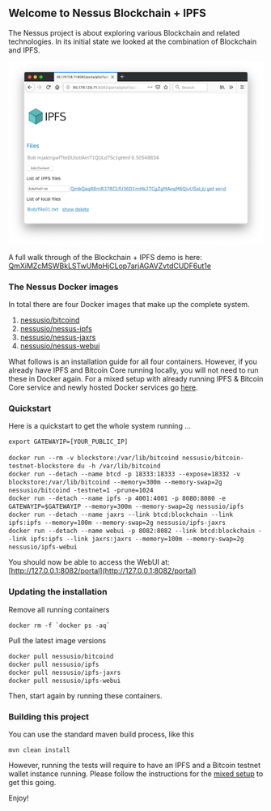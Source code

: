 ## Welcome to Nessus Blockchain + IPFS

The Nessus project is about exploring various Blockchain and related technologies.
In its initial state we looked at the combination of Blockchain and IPFS. 

![preview](ipfs/docs/src/markdown/trail/img/bob-list-02-small.png)

A full walk through of the Blockchain + IPFS demo is here: [QmXiMZcMSWBkLSTwUMpHjCLop7arjAGAVZvtdCUDF6ut1e](https://ipfs.io/ipfs/QmXiMZcMSWBkLSTwUMpHjCLop7arjAGAVZvtdCUDF6ut1e)

### The Nessus Docker images

In total there are four Docker images that make up the complete system.

1. [nessusio/bitcoind](https://hub.docker.com/r/nessusio/bitcoind)
2. [nessusio/nessus-ipfs](https://hub.docker.com/r/nessusio/ipfs)
3. [nessusio/nessus-jaxrs](https://hub.docker.com/r/nessusio/ipfs-jaxrs)
4. [nessusio/nessus-webui](https://hub.docker.com/r/nessusio/ipfs-webui)

What follows is an installation guide for all four containers. However, if you already have IPFS and Bitcoin Core running locally, you will not need to run these in Docker again.
For a mixed setup with already running IPFS & Bitcoin Core service and newly hosted Docker services go [here](ipfs/docs/src/markdown/setup/Setup-Mixed-Docker.md).

### Quickstart

Here is a quickstart to get the whole system running ...

    export GATEWAYIP=[YOUR_PUBLIC_IP]

    docker run --rm -v blockstore:/var/lib/bitcoind nessusio/bitcoin-testnet-blockstore du -h /var/lib/bitcoind
    docker run --detach --name btcd -p 18333:18333 --expose=18332 -v blockstore:/var/lib/bitcoind --memory=300m --memory-swap=2g nessusio/bitcoind -testnet=1 -prune=1024
    docker run --detach --name ipfs -p 4001:4001 -p 8080:8080 -e GATEWAYIP=$GATEWAYIP --memory=300m --memory-swap=2g nessusio/ipfs
    docker run --detach --name jaxrs --link btcd:blockchain --link ipfs:ipfs --memory=100m --memory-swap=2g nessusio/ipfs-jaxrs
    docker run --detach --name webui -p 8082:8082 --link btcd:blockchain --link ipfs:ipfs --link jaxrs:jaxrs --memory=100m --memory-swap=2g nessusio/ipfs-webui

You should now be able to access the WebUI at: [http://127.0.0.1:8082/portal](http://127.0.0.1:8082/portal)

### Updating the installation

Remove all running containers

    docker rm -f `docker ps -aq`

Pull the latest image versions

    docker pull nessusio/bitcoind
    docker pull nessusio/ipfs
    docker pull nessusio/ipfs-jaxrs
    docker pull nessusio/ipfs-webui

Then, start again by running these containers.

### Building this project

You can use the standard maven build process, like this

    mvn clean install

However, running the tests will require to have an IPFS and a Bitcoin testnet wallet instance running.
Please follow the instructions for the [mixed setup](ipfs/docs/src/markdown/setup/Setup-Mixed-Docker.md) to get this going.

Enjoy!
